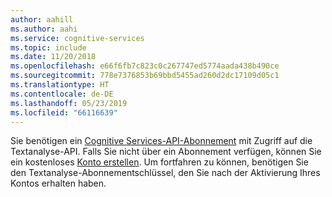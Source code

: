 ```yaml
---
author: aahill
ms.author: aahi
ms.service: cognitive-services
ms.topic: include
ms.date: 11/20/2018
ms.openlocfilehash: e66f6fb7c823c0c267747ed5774aada438b490ce
ms.sourcegitcommit: 778e7376853b69bbd5455ad260d2dc17109d05c1
ms.translationtype: HT
ms.contentlocale: de-DE
ms.lasthandoff: 05/23/2019
ms.locfileid: "66116639"
---
```

Sie benötigen ein [Cognitive Services-API-Abonnement](https://docs.microsoft.com/azure/cognitive-services/cognitive-services-apis-create-account) mit Zugriff auf die Textanalyse-API. Falls Sie nicht über ein Abonnement verfügen, können Sie ein kostenloses [Konto erstellen](https://azure.microsoft.com/try/cognitive-services/?api=bing-web-search-api). Um fortfahren zu können, benötigen Sie den Textanalyse-Abonnementschlüssel, den Sie nach der Aktivierung Ihres Kontos erhalten haben.

